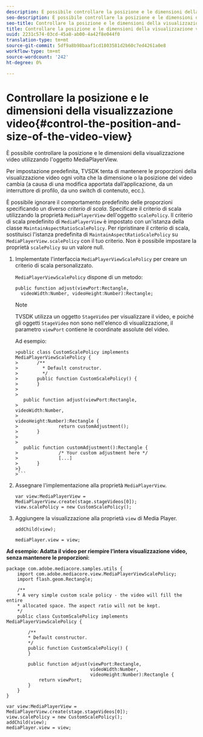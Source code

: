 ```yaml
---
description: È possibile controllare la posizione e le dimensioni della visualizzazione video utilizzando l'oggetto MediaPlayerView.
seo-description: È possibile controllare la posizione e le dimensioni della visualizzazione video utilizzando l'oggetto MediaPlayerView.
seo-title: Controllare la posizione e le dimensioni della visualizzazione video
title: Controllare la posizione e le dimensioni della visualizzazione video
uuid: 2231c574-03cd-45a8-ab00-4a42f8e044f0
translation-type: tm+mt
source-git-commit: 5df9a8b98baaf1cd1803581d2b60c7ed4261a0e8
workflow-type: tm+mt
source-wordcount: '242'
ht-degree: 0%

---
```



# Controllare la posizione e le dimensioni della visualizzazione video{#control-the-position-and-size-of-the-video-view}

È possibile controllare la posizione e le dimensioni della visualizzazione video utilizzando l&#39;oggetto MediaPlayerView.

Per impostazione predefinita, TVSDK tenta di mantenere le proporzioni della visualizzazione video ogni volta che la dimensione o la posizione del video cambia (a causa di una modifica apportata dall’applicazione, da un interruttore di profilo, da uno switch di contenuto, ecc.).

È possibile ignorare il comportamento predefinito delle proporzioni specificando un diverso *criterio di scala*. Specificare il criterio di scala utilizzando la proprietà `MediaPlayerView` dell&#39;oggetto `scalePolicy`. Il criterio di scala predefinito di `MediaPlayerView` è impostato con un&#39;istanza della classe `MaintainAspectRatioScalePolicy`. Per ripristinare il criterio di scala, sostituisci l&#39;istanza predefinita di `MaintainAspectRatioScalePolicy` su `MediaPlayerView.scalePolicy` con il tuo criterio. Non è possibile impostare la proprietà `scalePolicy` su un valore null.

1. Implementate l&#39;interfaccia `MediaPlayerViewScalePolicy` per creare un criterio di scala personalizzato.

   `MediaPlayerViewScalePolicy` dispone di un metodo:

   ```
   public function adjust(viewPort:Rectangle, 
     videoWidth:Number, videoHeight:Number):Rectangle;
   ```

   >[!NOTE]
   >
   >TVSDK utilizza un oggetto `StageVideo` per visualizzare il video, e poiché gli oggetti `StageVideo` non sono nell&#39;elenco di visualizzazione, il parametro `viewPort` contiene le coordinate assolute del video.
   >
   >
   >Ad esempio:
   >
   >
   ```
   >public class CustomScalePolicy implements MediaPlayerViewScalePolicy { 
   >       /** 
   >         * Default constructor. 
   >         */ 
   >       public function CustomScalePolicy() { 
   >       } 
   > 
   >    
      public function adjust(viewPort:Rectangle,  
   >                                                     videoWidth:Number,  
   >                                                     videoHeight:Number):Rectangle { 
   >               return customAdjustment(); 
   >       } 
   > 
   >    
      public function customAdjustment():Rectangle { 
   >               /* Your custom adjustment here */ 
   >               [...] 
   >       } 
   >}
   >```

1. Assegnare l&#39;implementazione alla proprietà `MediaPlayerView`.

   ```
   var view:MediaPlayerView = MediaPlayerView.create(stage.stageVideos[0]); 
   view.scalePolicy = new CustomScalePolicy();
   ```

1. Aggiungere la visualizzazione alla proprietà `view` di Media Player.

   ```
   addChild(view); 
   
   mediaPlayer.view = view;
   ```

<!--<a id="example_7B08ECCDA17B4DD191FC672BD1F4C850"></a>-->

**Ad esempio: Adatta il video per riempire l’intera visualizzazione video, senza mantenere le proporzioni:**

```
package com.adobe.mediacore.samples.utils { 
    import com.adobe.mediacore.view.MediaPlayerViewScalePolicy; 
    import flash.geom.Rectangle; 
 
    /** 
    * A very simple custom scale policy - the video will fill the entire 
    * allocated space. The aspect ratio will not be kept. 
    */ 
    public class CustomScalePolicy implements MediaPlayerViewScalePolicy { 
 
        /** 
        * Default constructor. 
        */ 
        public function CustomScalePolicy() { 
        } 
 
        public function adjust(viewPort:Rectangle, 
                               videoWidth:Number,  
                               videoHeight:Number):Rectangle { 
            return viewPort; 
        } 
    } 
} 
 
var view:MediaPlayerView = MediaPlayerView.create(stage.stageVideos[0]); 
view.scalePolicy = new CustomScalePolicy(); 
addChild(view); 
mediaPlayer.view = view;
```

